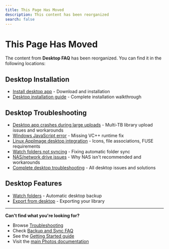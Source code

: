 ```yaml
---
title: This Page Has Moved
description: This content has been reorganized
search: false
---
```


# This Page Has Moved

The content from **Desktop FAQ** has been reorganized. You can find it in the following locations:

## Desktop Installation

- [Install desktop app](/photos/faq/account-creation#install-desktop) - Download and installation
- [Desktop installation guide](/photos/getting-started/installation) - Complete installation walkthrough

## Desktop Troubleshooting

- [Desktop app crashes during large uploads](/photos/faq/troubleshooting#desktop-large-uploads) - Multi-TB library upload issues and workarounds
- [Windows JavaScript error](/photos/faq/troubleshooting) - Missing VC++ runtime fix
- [Linux AppImage desktop integration](/photos/faq/troubleshooting#appimage-integration) - Icons, file associations, FUSE requirements
- [Watch folders not syncing](/photos/faq/troubleshooting#watch-folders-troubleshooting) - Fixing automatic folder sync
- [NAS/network drive issues](/photos/faq/troubleshooting#nas) - Why NAS isn't recommended and workarounds
- [Complete desktop troubleshooting](/photos/faq/troubleshooting) - All desktop issues and solutions

## Desktop Features

- [Watch folders](/photos/features/backup-and-sync/watch-folders) - Automatic desktop backup
- [Export from desktop](/photos/features/backup-and-sync/export) - Exporting your library

---

**Can't find what you're looking for?**

- Browse [Troubleshooting](/photos/faq/troubleshooting)
- Check [Backup and Sync FAQ](/photos/faq/backup-and-sync)
- See the [Getting Started guide](/photos/getting-started/)
- Visit the [main Photos documentation](/photos/)

